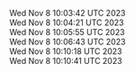 Wed Nov  8 10:03:42 UTC 2023 <br/>
Wed Nov  8 10:04:21 UTC 2023 <br/>
Wed Nov  8 10:05:55 UTC 2023 <br/>
Wed Nov  8 10:06:43 UTC 2023 <br/>
Wed Nov  8 10:10:18 UTC 2023 <br/>
Wed Nov  8 10:10:41 UTC 2023 <br/>
